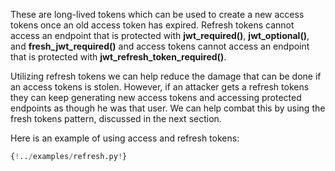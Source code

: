 These are long-lived tokens which can be used to create a new access tokens once an old access token has expired. Refresh tokens cannot access an endpoint that is protected with **jwt_required()**, **jwt_optional()**, and **fresh_jwt_required()** and access tokens cannot access an endpoint that is protected with **jwt_refresh_token_required()**.

Utilizing refresh tokens we can help reduce the damage that can be done if an access tokens is stolen. However, if an attacker gets a refresh tokens they can keep generating new access tokens and accessing protected endpoints as though he was that user. We can help combat this by using the fresh tokens pattern, discussed in the next section.

Here is an example of using access and refresh tokens:

```python hl_lines="35"
{!../examples/refresh.py!}
```

